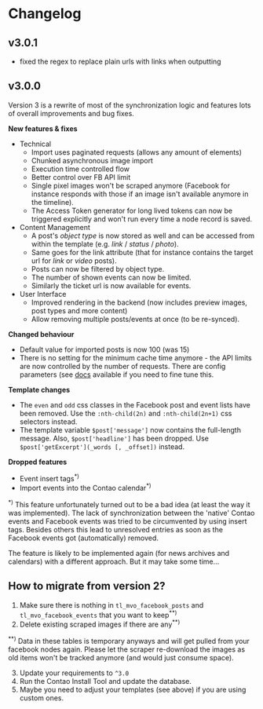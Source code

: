 Changelog
=========

v3.0.1
------
- fixed the regex to replace plain urls with links when outputting

v3.0.0
------
Version 3 is a rewrite of most of the synchronization logic and features
lots of overall improvements and bug fixes.

**New features & fixes**
 - Technical
    - Import uses paginated requests (allows any amount of elements)
    - Chunked asynchronous image import
    - Execution time controlled flow
    - Better control over FB API limit
    - Single pixel images won't be scraped anymore (Facebook for instance
      responds with those if an image isn't available anymore in the
      timeline).
    - The Access Token generator for long lived tokens can now be triggered
      explicitly and won't run every time a node record is saved.
 - Content Management
    - A post's *object type* is now stored as well and can be accessed from
      within the template (e.g. *link* / *status* / *photo*).
    - Same goes for the link attribute (that for instance contains the
      target url for *link* or *video* posts).
    - Posts can now be filtered by object type.
    - The number of shown events can now be limited.
    - Similarly the ticket url is now available for events.
 - User Interface
    - Improved rendering in the backend (now includes preview images,
      post types and more content)
    - Allow removing multiple posts/events at once (to be re-synced).

**Changed behaviour**
 - Default value for imported posts is now 100 (was 15)
 - There is no setting for the minimum cache time anymore - the API
   limits are now controlled by the number of requests. There are
   config parameters (see [docs](README.md) available if you need
   to fine tune this.

**Template changes**
 - The `even` and `odd` css classes in the Facebook post and event
   lists have been removed. Use the `:nth-child(2n)` and
   `:nth-child(2n+1)` css selectors instead.
 - The template variable `$post['message']` now contains the full-length
    message. Also, `$post['headline']` has been dropped. Use
   `$post['getExcerpt'](_words [, _offset])` instead.

**Dropped features**
 - Event insert tags<sup>*)</sup>
 - Import events into the Contao calendar<sup>*)</sup>

<sup>*)</sup> This feature unfortunately turned out to be a bad idea
(at least the way it was implemented). The lack of synchronization
between the 'native' Contao events and Facebook events was tried to
be circumvented by using insert tags. Besides others this lead to
unresolved entries as soon as the Facebook events got (automatically)
removed.

The feature is likely to be implemented again (for news archives and
calendars) with a different approach. But it may take some time&hellip;


How to migrate from version 2?
------------------------------
 1. Make sure there is nothing in `tl_mvo_facebook_posts` and
 `tl_mvo_facebook_events` that you want to keep<sup>**)</sup>
 2. Delete existing scraped images if there are any<sup>**)</sup>

<sup>**)</sup> Data in these tables is temporary anyways and will get
pulled from your facebook nodes again. Please let the scraper
re-download the images as old items won't be tracked anymore (and
would just consume space).

 3. Update your requirements to `^3.0`
 4. Run the Contao Install Tool and update the database.
 5. Maybe you need to adjust your templates (see above) if you
    are using custom ones.